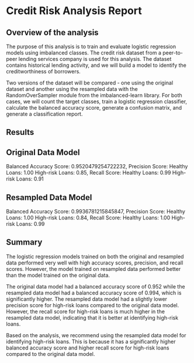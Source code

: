 # Credit Risk Analysis Report

## Overview of the analysis
The purpose of this analysis is to train and evaluate logistic regression models using imbalanced classes. The credit risk dataset from a peer-to-peer lending services company is used for this analysis. The dataset contains historical lending activity, and we will build a model to identify the creditworthiness of borrowers.

Two versions of the dataset will be compared - one using the original dataset and another using the resampled data with the RandomOverSampler module from the imbalanced-learn library. For both cases, we will count the target classes, train a logistic regression classifier, calculate the balanced accuracy score, generate a confusion matrix, and generate a classification report.

## Results
## Original Data Model

Balanced Accuracy Score: 0.9520479254722232, 
Precision Score:
Healthy Loans: 1.00
High-risk Loans: 0.85, 
Recall Score:
Healthy Loans: 0.99
High-risk Loans: 0.91

## Resampled Data Model

Balanced Accuracy Score: 0.9936781215845847,
Precision Score:
Healthy Loans: 1.00
High-risk Loans: 0.84, 
Recall Score:
Healthy Loans: 1.00
High-risk Loans: 0.99

## Summary
The logistic regression models trained on both the original and resampled data performed very well with high accuracy scores, precision, and recall scores. However, the model trained on resampled data performed better than the model trained on the original data.

The original data model had a balanced accuracy score of 0.952 while the resampled data model had a balanced accuracy score of 0.994, which is significantly higher. The resampled data model had a slightly lower precision score for high-risk loans compared to the original data model. However, the recall score for high-risk loans is much higher in the resampled data model, indicating that it is better at identifying high-risk loans.

Based on the analysis, we recommend using the resampled data model for identifying high-risk loans. This is because it has a significantly higher balanced accuracy score and higher recall score for high-risk loans compared to the original data model.

